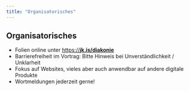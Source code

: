 ```yaml
---
title: "Organisatorisches"
---
```

## Organisatorisches

- Folien online unter <a href="https://jkphl.is/slides/diakonie/a11y" target="_top" rel="noopener">https://<strong>jk.is/diakonie</strong></a>
- Barrierefreiheit im Vortrag: Bitte Hinweis bei Unverständlichkeit / Unklarheit
- Fokus auf Websites, vieles aber auch anwendbar auf andere digitale Produkte
- Wortmeldungen jederzeit gerne!
